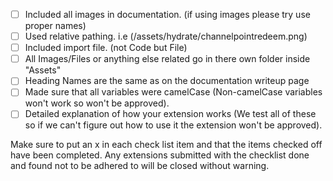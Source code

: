 - [ ] Included all images in documentation. (if using images please try use proper names)
- [ ] Used relative pathing. i.e (/assets/hydrate/channelpointredeem.png)
- [ ] Included import file. (not Code but File)
- [ ] All Images/Files or anything else related go in there own folder inside "Assets"
- [ ] Heading Names are the same as on the documentation writeup page
- [ ] Made sure that all variables were camelCase (Non-camelCase variables won't work so won't be approved).
- [ ] Detailed explanation of how your extension works (We test all of these so if we can't figure out how to use it the extension won't be approved).

Make sure to put an x in each check list item and that the items checked off have been completed.
Any extensions submitted with the checklist done and found not to be adhered to will be closed without warning.
